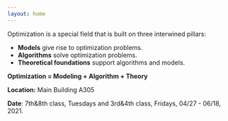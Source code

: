 ```yaml
---
layout: home
---
```

Optimization is a special field that is built on three interwined pillars:
  - **Models** give rise to optimization problems.
  - **Algorithms** solve optimization problems.
  - **Theoretical foundations** support algorithms and models.



**Optimization = Modeling + Algorithm + Theory**



**Location:** Main Building A305

**Date**: 7th&8th class, Tuesdays and 3rd&4th class, Fridays, 04/27 - 06/18, 2021. 


